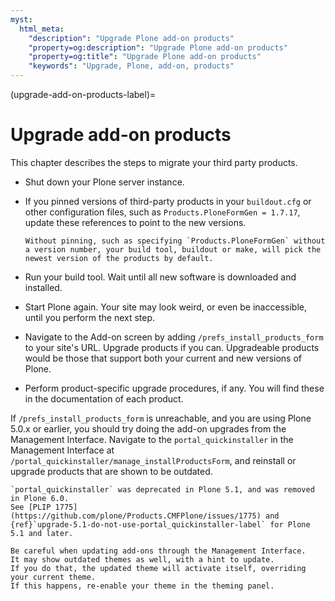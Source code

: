 ```yaml
---
myst:
  html_meta:
    "description": "Upgrade Plone add-on products"
    "property=og:description": "Upgrade Plone add-on products"
    "property=og:title": "Upgrade Plone add-on products"
    "keywords": "Upgrade, Plone, add-on, products"
---
```


(upgrade-add-on-products-label)=

# Upgrade add-on products

This chapter describes the steps to migrate your third party products.

-   Shut down your Plone server instance.
-   If you pinned versions of third-party products in your `buildout.cfg` or other configuration files, such as `Products.PloneFormGen = 1.7.17`, update these references to point to the new versions.

    ```{note}
    Without pinning, such as specifying `Products.PloneFormGen` without a version number, your build tool, buildout or make, will pick the newest version of the products by default.
    ```

-   Run your build tool.
    Wait until all new software is downloaded and installed.
-   Start Plone again.
    Your site may look weird, or even be inaccessible, until you perform the next step.
-   Navigate to the Add-on screen by adding `/prefs_install_products_form` to your site's URL.
    Upgrade products if you can.
    Upgradeable products would be those that support both your current and new versions of Plone.
-   Perform product-specific upgrade procedures, if any.
    You will find these in the documentation of each product.

If `/prefs_install_products_form` is unreachable, and you are using Plone 5.0.x or earlier, you should try doing the add-on upgrades from the Management Interface.
Navigate to the `portal_quickinstaller` in the Management Interface at `/portal_quickinstaller/manage_installProductsForm`, and reinstall or upgrade products that are shown to be outdated.

```{versiondeprecated} 5.1
`portal_quickinstaller` was deprecated in Plone 5.1, and was removed in Plone 6.0.
See [PLIP 1775](https://github.com/plone/Products.CMFPlone/issues/1775) and {ref}`upgrade-5.1-do-not-use-portal_quickinstaller-label` for Plone 5.1 and later.
```

```{warning}
Be careful when updating add-ons through the Management Interface.
It may show outdated themes as well, with a hint to update.
If you do that, the updated theme will activate itself, overriding your current theme.
If this happens, re-enable your theme in the theming panel.
```
